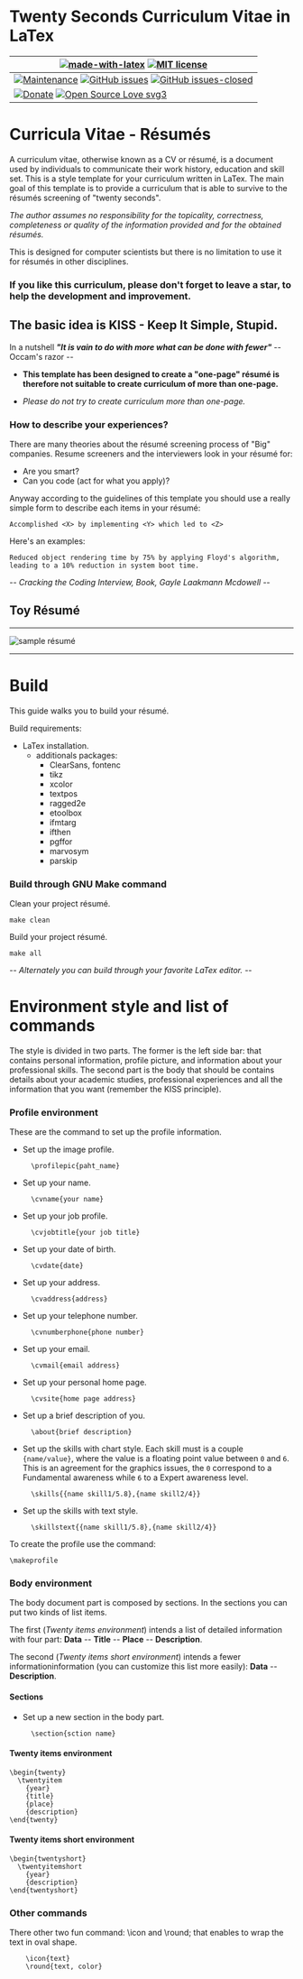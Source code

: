Twenty Seconds Curriculum Vitae in LaTex
========================================
|[![made-with-latex](https://img.shields.io/badge/Made%20with-LaTeX-1f425f.svg)](https://www.latex-project.org/) [![MIT license](https://img.shields.io/badge/License-MIT-blue.svg)](https://lbesson.mit-license.org/)
|---|
|[![Maintenance](https://img.shields.io/badge/Maintained%3F-yes-green.svg)](https://github.com/spagnuolocarmine/TwentySecondsCurriculumVitae-LaTex/graphs/commit-activity) [![GitHub issues](https://img.shields.io/github/issues/Naereen/StrapDown.js.svg)](https://github.com/spagnuolocarmine/TwentySecondsCurriculumVitae-LaTex/issues/) [![GitHub issues-closed](https://img.shields.io/github/issues-closed/Naereen/StrapDown.js.svg)](https://github.com/spagnuolocarmine/TwentySecondsCurriculumVitae-LaTex/issues?q=is%3Aissue+is%3Aclosed)|
| [![Donate](https://img.shields.io/badge/PayPal-Donate%20to%20Author-blue.svg)](https://www.paypal.me/CarmineSpagnuolo) [![Open Source Love svg3](https://badges.frapsoft.com/os/v3/open-source.svg?v=103)](https://github.com/spagnuolocarmine/TwentySecondsCurriculumVitae-LaTex)| [![Tweet](https://img.shields.io/twitter/url/http/shields.io.svg?style=social)](https://twitter.com/intent/tweet?text=Download%20and%20use%20the%20Twenty%20Seconds%20Curriculum%20Vitae%20in%20LaTex&url=https://github.com/spagnuolocarmine/TwentySecondsCurriculumVitae-LaTex&hashtags=curriculum,resume,templates,cv,latex,interview,résumé) [![Ask Me Anything !](https://img.shields.io/badge/Ask%20me-anything-1abc9c.svg)](https://github.com/spagnuolocarmine/TwentySecondsCurriculumVitae-LaTex/issues)|





# Curricula Vitae - Résumés
A curriculum vitae, otherwise known as a CV or résumé, is a document used by individuals to communicate their work history, education and skill set. This is a style template for your curriculum written in LaTex. The main goal of this template is to provide a curriculum that is able to survive to the résumés screening of "twenty seconds".

_The author assumes no responsibility for the topicality, correctness, completeness or quality of the information provided and for the obtained résumés._

This is designed for computer scientists but there is no limitation to use it for résumés in other disciplines.

### If you like this curriculum, please don't forget to leave a star, to help the development and improvement.

## The basic idea is KISS - Keep It Simple, Stupid.

In a nutshell _**"It is vain to do with more what can be done with fewer"**_ -- Occam's razor --

* **This template has been designed to create a "one-page" résumé is therefore not suitable to create curriculum of more than one-page.** 

* _Please do not try to create curriculum more than one-page._ 

### How to describe your experiences?

There are many theories about the résumé screening process of "Big" companies.
Resume screeners and the interviewers look in your résumé for:

- Are you smart?
- Can you code (act for what you apply)?

Anyway according to the guidelines of this template you should use a really simple form to describe each items in your résumé: 

	Accomplished <X> by implementing <Y> which led to <Z>

Here's an examples:
	
	Reduced object rendering time by 75% by applying Floyd's algorithm, leading to a 10% reduction in system boot time.
	
-- _Cracking the Coding Interview, Book, Gayle Laakmann Mcdowell_ --

## Toy Résumé
***
![sample résumé](https://github.com/spagnuolocarmine/TwentySecondsCurriculumVitae-LaTex/raw/master/Twenty-Seconds_cv.jpg)
***

# Build 
This guide walks you to build your résumé.

Build requirements:

* LaTex installation.
	* additionals packages:	 	
		- ClearSans, fontenc
		- tikz
		- xcolor
		- textpos
		- ragged2e
		- etoolbox
		- ifmtarg
		- ifthen
		- pgffor
		- marvosym
		- parskip

### Build through GNU Make command
Clean your project résumé.
	
	make clean
	
Build your project résumé.

	make all
	
-- _Alternately you can build through your favorite LaTex editor._ --

# Environment style and list of commands

The style is divided in two parts. The former is the left side bar: that contains personal information, profile picture, and information about your professional skills. The second part is the body that should be contains details about your academic studies, professional experiences and all the information that you want (remember the KISS principle).

### Profile environment
These are the command to set up the profile information.

* Set up the image profile.
	
		\profilepic{paht_name}
* Set up your name.
	
		\cvname{your name}
* Set up your job profile.
	
		\cvjobtitle{your job title}
* Set up your date of birth.
	
		\cvdate{date}	
* Set up your address.
	
		\cvaddress{address}		
* Set up your telephone number.
	
		\cvnumberphone{phone number}
* Set up your email.
	
		\cvmail{email address}
* Set up your personal home page.
	
		\cvsite{home page address}
* Set up a brief description of you.
	
		\about{brief description}
* Set up the skills with chart style. Each skill must is a couple `{name/value}`, where the value is a floating point value between `0` and `6`. This is an agreement for the graphics issues, the `0` correspond to a Fundamental awareness while `6` to a Expert awareness level.
	
		\skills{{name skill1/5.8},{name skill2/4}} 
* Set up the skills with text style.
	
		\skillstext{{name skill1/5.8},{name skill2/4}} 

To create the profile use the command:

	\makeprofile

### Body environment
The body document part is composed by sections.
In the sections you can put two kinds of list items.

The first (_Twenty items environment_) intends a list of detailed information with four part: **Data** -- **Title** -- **Place** -- **Description**. 

The second (_Twenty items short environment_) intends a fewer informationinformation (you can customize this list more easily): **Data** -- **Description**.
#### Sections
* Set up a new section in the body part.
		
		\section{sction name}


#### Twenty items environment
```
\begin{twenty}
  \twentyitem
    {year}
    {title}
    {place}
    {description}
\end{twenty}
```

#### Twenty items short environment
```
\begin{twentyshort}
  \twentyitemshort
    {year}
    {description}
\end{twentyshort}
```
### Other commands
There other two fun command: \icon and \round; that enables to wrap the text in oval shape.

```
	\icon{text}
	\round{text, color}
```

